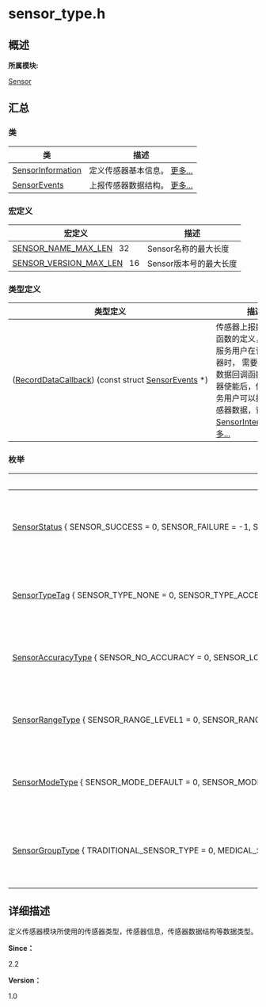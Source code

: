 # sensor_type.h


## **概述**

**所属模块:**

[Sensor](_sensor.md)


## **汇总**


### 类

  | 类 | 描述 | 
| -------- | -------- |
| [SensorInformation](_sensor_information.md) | 定义传感器基本信息。&nbsp;[更多...](_sensor_information.md) | 
| [SensorEvents](_sensor_events.md) | 上报传感器数据结构。&nbsp;[更多...](_sensor_events.md) | 


### 宏定义

  | 宏定义 | 描述 | 
| -------- | -------- |
| [SENSOR_NAME_MAX_LEN](_sensor.md#sensornamemaxlen)&nbsp;&nbsp;&nbsp;32 | Sensor名称的最大长度 | 
| [SENSOR_VERSION_MAX_LEN](_sensor.md#sensorversionmaxlen)&nbsp;&nbsp;&nbsp;16 | Sensor版本号的最大长度 | 


### 类型定义

  | 类型定义 | 描述 | 
| -------- | -------- |
| ([RecordDataCallback](_sensor.md#recorddatacallback))&nbsp;(const&nbsp;struct&nbsp;[SensorEvents](_sensor_events.md)&nbsp;\*) | 传感器上报数据回调函数的定义，传感器服务用户在订阅传感器时，&nbsp;需要注册上报数据回调函数，传感器使能后，传感器服务用户可以接受到传感器数据，详见[SensorInterface](_sensor_interface.md)。&nbsp;[更多...](_sensor.md#recorddatacallback) | 


### 枚举

  | 枚举 | 描述 | 
| -------- | -------- |
| [SensorStatus](_sensor.md#sensorstatus)&nbsp;{&nbsp;SENSOR_SUCCESS&nbsp;=&nbsp;0,&nbsp;SENSOR_FAILURE&nbsp;=&nbsp;-1,&nbsp;SENSOR_NOT_SUPPORT&nbsp;=&nbsp;-2,&nbsp;SENSOR_INVALID_PARAM&nbsp;=&nbsp;-3,&nbsp;&nbsp;&nbsp;SENSOR_INVALID_SERVICE&nbsp;=&nbsp;-4,&nbsp;SENSOR_NULL_PTR&nbsp;=&nbsp;-5&nbsp;} | 定义传感器模块返回值类型。&nbsp;[更多...](_sensor.md#sensorstatus) | 
| [SensorTypeTag](_sensor.md#sensortypetag)&nbsp;{&nbsp;SENSOR_TYPE_NONE&nbsp;=&nbsp;0,&nbsp;SENSOR_TYPE_ACCELEROMETER&nbsp;=&nbsp;1,&nbsp;SENSOR_TYPE_GYROSCOPE&nbsp;=&nbsp;2,&nbsp;SENSOR_TYPE_PHOTOPLETHYSMOGRAPH&nbsp;=&nbsp;3,&nbsp;&nbsp;&nbsp;SENSOR_TYPE_ELECTROCARDIOGRAPH&nbsp;=&nbsp;4,&nbsp;SENSOR_TYPE_AMBIENT_LIGHT&nbsp;=&nbsp;5,&nbsp;SENSOR_TYPE_MAGNETIC_FIELD&nbsp;=&nbsp;6,&nbsp;SENSOR_TYPE_CAPACITIVE&nbsp;=&nbsp;7,&nbsp;&nbsp;&nbsp;SENSOR_TYPE_BAROMETER&nbsp;=&nbsp;8,&nbsp;SENSOR_TYPE_TEMPERATURE&nbsp;=&nbsp;9,&nbsp;SENSOR_TYPE_HALL&nbsp;=&nbsp;10,&nbsp;SENSOR_TYPE_GESTURE&nbsp;=&nbsp;11,&nbsp;&nbsp;&nbsp;SENSOR_TYPE_PROXIMITY&nbsp;=&nbsp;12,&nbsp;SENSOR_TYPE_HUMIDITY&nbsp;=&nbsp;13,&nbsp;SENSOR_TYPE_MEDICAL_BEGIN&nbsp;=&nbsp;128,&nbsp;SENSOR_TYPE_MEDICAL_END&nbsp;=&nbsp;160,&nbsp;&nbsp;&nbsp;SENSOR_TYPE_PHYSICAL_MAX&nbsp;=&nbsp;255,&nbsp;SENSOR_TYPE_ORIENTATION&nbsp;=&nbsp;256,&nbsp;SENSOR_TYPE_GRAVITY&nbsp;=&nbsp;257,&nbsp;SENSOR_TYPE_LINEAR_ACCELERATION&nbsp;=&nbsp;258,&nbsp;&nbsp;&nbsp;SENSOR_TYPE_ROTATION_VECTOR&nbsp;=&nbsp;259,&nbsp;SENSOR_TYPE_AMBIENT_TEMPERATURE&nbsp;=&nbsp;260,&nbsp;SENSOR_TYPE_MAGNETIC_FIELD_UNCALIBRATED&nbsp;=&nbsp;261,&nbsp;SENSOR_TYPE_GAME_ROTATION_VECTOR&nbsp;=&nbsp;262,&nbsp;&nbsp;&nbsp;SENSOR_TYPE_GYROSCOPE_UNCALIBRATED&nbsp;=&nbsp;263,&nbsp;SENSOR_TYPE_SIGNIFICANT_MOTION&nbsp;=&nbsp;264,&nbsp;SENSOR_TYPE_PEDOMETER_DETECTION&nbsp;=&nbsp;265,&nbsp;SENSOR_TYPE_PEDOMETER&nbsp;=&nbsp;266,&nbsp;&nbsp;&nbsp;SENSOR_TYPE_GEOMAGNETIC_ROTATION_VECTOR&nbsp;=&nbsp;277,&nbsp;SENSOR_TYPE_HEART_RATE&nbsp;=&nbsp;278,&nbsp;SENSOR_TYPE_DEVICE_ORIENTATION&nbsp;=&nbsp;279,&nbsp;SENSOR_TYPE_WEAR_DETECTION&nbsp;=&nbsp;280,&nbsp;&nbsp;&nbsp;SENSOR_TYPE_ACCELEROMETER_UNCALIBRATED&nbsp;=&nbsp;281,&nbsp;SENSOR_TYPE_MAX&nbsp;} | 定义传感器类型标识。&nbsp;[更多...](_sensor.md#sensortypetag) | 
| [SensorAccuracyType](_sensor.md#sensoraccuracytype)&nbsp;{&nbsp;SENSOR_NO_ACCURACY&nbsp;=&nbsp;0,&nbsp;SENSOR_LOW_ACCURACY&nbsp;=&nbsp;1,&nbsp;SENSOR_MEDIUM_ACCURACY&nbsp;=&nbsp;2,&nbsp;SENSOR_HIGH_ACCURACY&nbsp;=&nbsp;3,&nbsp;&nbsp;&nbsp;SENSOR_MAX_ACCURACY&nbsp;} | 传感器的精度类型。&nbsp;[更多...](_sensor.md#sensoraccuracytype) | 
| [SensorRangeType](_sensor.md#sensorrangetype)&nbsp;{&nbsp;SENSOR_RANGE_LEVEL1&nbsp;=&nbsp;0,&nbsp;SENSOR_RANGE_LEVEL2&nbsp;=&nbsp;1,&nbsp;SENSOR_RANGE_LEVEL3&nbsp;=&nbsp;2,&nbsp;SENSOR_RANGE_LEVEL_MAX&nbsp;} | 传感器的量程级别。&nbsp;[更多...](_sensor.md#sensorrangetype) | 
| [SensorModeType](_sensor.md#sensormodetype)&nbsp;{&nbsp;SENSOR_MODE_DEFAULT&nbsp;=&nbsp;0,&nbsp;SENSOR_MODE_REALTIME&nbsp;=&nbsp;1,&nbsp;SENSOR_MODE_ON_CHANGE&nbsp;=&nbsp;2,&nbsp;SENSOR_MODE_ONE_SHOT&nbsp;=&nbsp;3,&nbsp;&nbsp;&nbsp;SENSOR_MODE_FIFO_MODE&nbsp;=&nbsp;4,&nbsp;SENSOR_MODE_MAX&nbsp;} | 传感器的工作模式。&nbsp;[更多...](_sensor.md#sensormodetype) | 
| [SensorGroupType](_sensor.md#sensorgrouptype)&nbsp;{&nbsp;TRADITIONAL_SENSOR_TYPE&nbsp;=&nbsp;0,&nbsp;MEDICAL_SENSOR_TYPE&nbsp;=&nbsp;1,&nbsp;SENSOR_GROUP_TYPE_MAX&nbsp;} | 枚举传感器的硬件服务组。&nbsp;[更多...](_sensor.md#sensorgrouptype) | 


## **详细描述**

定义传感器模块所使用的传感器类型，传感器信息，传感器数据结构等数据类型。

**Since：**

2.2

**Version：**

1.0
